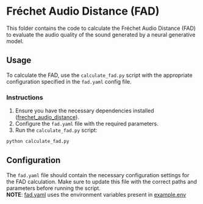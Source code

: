 # Fréchet Audio Distance (FAD)

This folder contains the code to calculate the Fréchet Audio Distance (FAD) to evaluate the audio quality of the sound generated by a neural generative model.

## Usage

To calculate the FAD, use the `calculate_fad.py` script with the appropriate configuration specified in the `fad.yaml` config file.

### Instructions

1. Ensure you have the necessary dependencies installed ([frechet_audio_distance](https://github.com/gudgud96/frechet-audio-distance)).
2. Configure the `fad.yaml` file with the required parameters.
3. Run the `calculate_fad.py` script:

```bash
python calculate_fad.py
```

## Configuration

The `fad.yaml` file should contain the necessary configuration settings for the FAD calculation. Make sure to update this file with the correct paths and parameters before running the script. \
**NOTE**: [fad.yaml](./fad.yaml) uses the environment variables present in [example.env](../../example.env)

